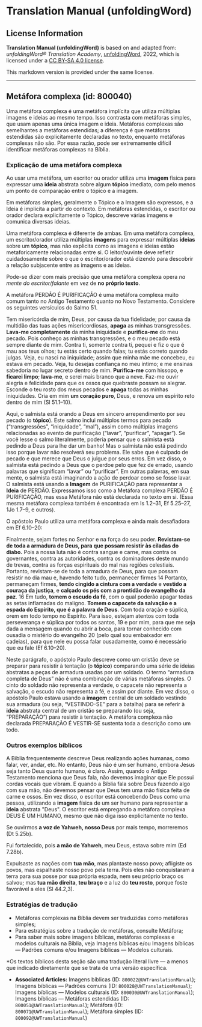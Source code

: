 # Translation Manual (unfoldingWord)

## License Information

**Translation Manual (unfoldingWord)** is based on and adapted from: _unfoldingWord® Translation Academy_, [unfoldingWord](https://unfoldingword.org/utw), 2022, which is licensed under a [CC BY-SA 4.0 license](https://creativecommons.org/licenses/by-sa/4.0/legalcode.en).

This markdown version is provided under the same license.



--------------------------------

## Metáfora complexa (id: 800040)

Uma metáfora complexa é uma metáfora implícita que utiliza múltiplas imagens e ideias ao mesmo tempo. Isso contrasta com metáforas simples, que usam apenas uma única imagem e ideia. Metáforas complexas são semelhantes a metáforas estendidas; a diferença é que metáforas estendidas são explicitamente declaradas no texto, enquanto metáforas complexas não são. Por essa razão, pode ser extremamente difícil identificar metáforas complexas na Bíblia.

### Explicação de uma metáfora complexa

Ao usar uma metáfora, um escritor ou orador utiliza uma **imagem** física para expressar uma **ideia** abstrata sobre algum **tópico** imediato, com pelo menos um ponto de comparação entre o tópico e a imagem.

Em metáforas simples, geralmente o Tópico e a Imagem são expressos, e a Ideia é implícita a partir do contexto. Em metáforas estendidas, o escritor ou orador declara explicitamente o Tópico, descreve várias imagens e comunica diversas ideias.

Uma metáfora complexa é diferente de ambas. Em uma metáfora complexa, um escritor/orador utiliza múltiplas **imagens** para expressar múltiplas **ideias** sobre um **tópico**, mas não explicita como as imagens e ideias estão metaforicamente relacionadas entre si. O leitor/ouvinte deve refletir cuidadosamente sobre o que o escritor/orador está dizendo para descobrir a relação subjacente entre as imagens e as ideias.

Pode\-se dizer com mais precisão que uma metáfora complexa opera *na mente do escritor/falante* em vez de **no próprio texto**.

A metáfora PERDÃO É PURIFICAÇÃO é uma metáfora complexa muito comum tanto no Antigo Testamento quanto no Novo Testamento. Considere os seguintes versículos do Salmo 51\.

Tem misericórdia de mim, Deus, por causa da tua fidelidade; por causa da multidão das tuas ações misericordiosas, **apaga** as minhas transgressões. **Lava\-me completamente** da minha iniquidade e **purifica\-me** do meu pecado. Pois conheço as minhas transgressões, e o meu pecado está sempre diante de mim. Contra ti, somente contra ti, pequei e fiz o que é mau aos teus olhos; tu estás certo quando falas; tu estás correto quando julgas. Veja, eu nasci na iniquidade; assim que minha mãe me concebeu, eu estava em pecado. Veja, tu desejas confiança no meu íntimo; e me ensinas sabedoria no lugar secreto dentro de mim. **Purifica\-me** com hissopo, e **ficarei limpo**; **lava\-me**, e serei mais branco que a neve. Faz\-me ouvir alegria e felicidade para que os ossos que quebraste possam se alegrar. Esconde o teu rosto dos meus pecados e **apaga** todas as minhas iniquidades. Cria em mim **um coração puro**, Deus, e renova um espírito reto dentro de mim (Sl 51\.1–10\).

Aqui, o salmista está orando a Deus em sincero arrependimento por seu pecado (o **tópico**). Este salmo inclui múltiplos termos para pecado (“transgressões”, “iniquidade”, “mal”), assim como múltiplas imagens relacionadas ao evento de purificação (“lavar”, “purificar”, “apagar”). Se você lesse o salmo literalmente, poderia pensar que o salmista está pedindo a Deus para lhe dar um banho! Mas o salmista não está pedindo isso porque lavar não resolverá seu problema. Ele sabe que é culpado de pecado e que merece que Deus o julgue por seus erros. Em vez disso, o salmista está pedindo a Deus que o perdoe pelo que fez de errado, usando palavras que significam “lavar” ou “purificar”. Em outras palavras, em sua mente, o salmista está imaginando a ação de perdoar como se fosse lavar. O salmista está usando a **Imagem** de PURIFICAÇÃO para representar a **Ideia** de PERDÃO. Expressamos isso como a Metáfora complexa PERDÃO É PURIFICAÇÃO, mas essa Metáfora não está declarada no texto em si. (Essa mesma metáfora complexa também é encontrada em Is 1\.2–31, Ef 5\.25–27, 1Jo 1\.7–9, e outros).

O apóstolo Paulo utiliza uma metáfora complexa e ainda mais desafiadora em Ef 6\.10–20:

Finalmente, sejam fortes no Senhor e na força do seu poder. **Revistam\-se de toda a armadura de Deus, para que possam resistir às ciladas do diabo.** Pois a nossa luta não é contra sangue e carne, mas contra os governantes, contra as autoridades, contra os dominadores deste mundo de trevas, contra as forças espirituais do mal nas regiões celestiais. Portanto, revistam\-se de toda a armadura de Deus, para que possam resistir no dia mau e, havendo feito tudo, permanecer firmes 14 Portanto, permaneçam firmes, **tendo cingido a cintura com a verdade** e **vestido a couraça da justiça**, e **calçado os pés com a prontidão do evangelho da paz**. 16 Em tudo, **tomem o escudo da fé**, com o qual poderão apagar todas as setas inflamadas do maligno. **Tomem o capacete da salvação e a espada do Espírito, que é a palavra de Deus**. Com toda oração e súplica, orem em todo tempo no Espírito. Para isso, estejam atentos com toda perseverança e súplica por todos os santos, 19 e por mim, para que me seja dada a mensagem quando eu abrir a boca, para tornar conhecido com ousadia o mistério do evangelho 20 (pelo qual sou embaixador em cadeias), para que nele eu possa falar ousadamente, como é necessário que eu fale (Ef 6\.10–20\).

Neste parágrafo, o apóstolo Paulo descreve como um cristão deve se preparar para resistir à tentação (o **tópico**) comparando uma série de ideias abstratas a peças de armadura usadas por um soldado. O termo “armadura completa de Deus” não é uma combinação de várias metáforas simples. O cinto do soldado não representa a verdade, o capacete não representa a salvação, o escudo não representa a fé, e assim por diante. Em vez disso, o apóstolo Paulo estava usando a **imagem** central de um soldado vestindo sua armadura (ou seja, “VESTINDO\-SE” para a batalha) para se referir à **ideia** abstrata central de um cristão se preparando (ou seja, “PREPARAÇÃO”) para resistir à tentação. A metáfora complexa não declarada PREPARAÇÃO É VESTIR\-SE sustenta toda a descrição como um todo.

### Outros exemplos bíblicos

A Bíblia frequentemente descreve Deus realizando ações humanas, como falar, ver, andar, etc. No entanto, Deus não é um ser humano, embora Jesus seja tanto Deus quanto humano, é claro. Assim, quando o Antigo Testamento menciona que Deus fala, não devemos imaginar que Ele possui cordas vocais que vibram. E quando a Bíblia fala sobre Deus fazendo algo com sua mão, não devemos pensar que Deus tem uma mão física feita de carne e ossos. Em vez disso, o escritor está concebendo Deus como uma pessoa, utilizando a **imagem** física de um ser humano para representar a **ideia** abstrata "Deus". O escritor está empregando a metáfora complexa DEUS É UM HUMANO, mesmo que não diga isso explicitamente no texto.

Se ouvirmos **a voz de Yahweh, nosso Deus** por mais tempo, morreremos (Dt 5\.25b).

Fui fortalecido, pois **a mão de Yahweh**, meu Deus, estava sobre mim (Ed 7\.28b).

Expulsaste as nações com **tua mão**, mas plantaste nosso povo; afligiste os povos, mas espalhaste nosso povo pela terra. Pois eles não conquistaram a terra para sua posse por sua própria espada, nem seu próprio braço os salvou; mas **tua mão direita**, **teu braço** e a luz do **teu rosto**, porque foste favorável a eles (Sl 44\.2,3\).

### Estratégias de tradução

* Metáforas complexas na Bíblia devem ser traduzidas como metáforas simples;
* Para estratégias sobre a tradução de metáforas, consulte Metáfora;
* Para saber mais sobre imagens bíblicas, metáforas complexas e modelos culturais na Bíblia, veja Imagens bíblicas e/ou Imagens bíblicas — Padrões comuns e/ou Imagens bíblicas — Modelos culturais.

\*Os textos bíblicos desta seção são uma tradução literal livre — a menos que indicado diretamente que se trata de uma versão específica.

* **Associated Articles:** Imagens bíblicas (ID: `800022@UWTranslationManual`); Imagens bíblicas — Padrões comuns (ID: `800028@UWTranslationManual`); Imagens bíblicas — Modelos culturais (ID: `800030@UWTranslationManual`); Imagens bíblicas — Metáforas estendidas (ID: `800051@UWTranslationManual`); Metáfora (ID: `800071@UWTranslationManual`); Metáfora simples (ID: `800092@UWTranslationManual`)

